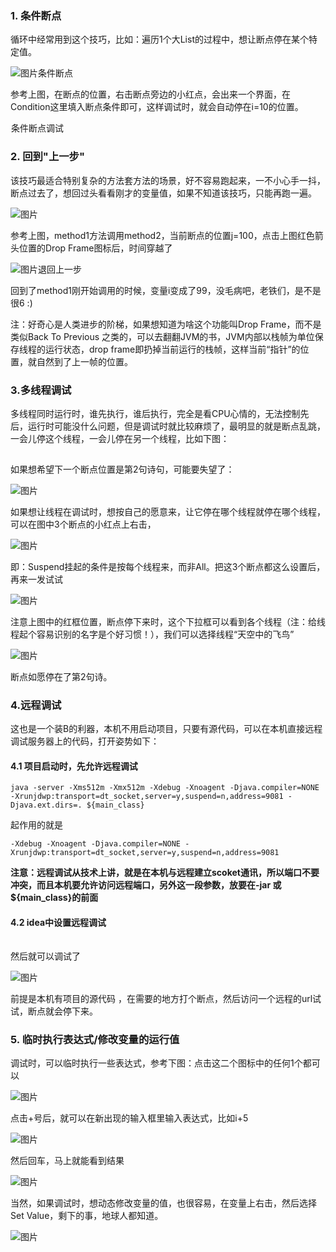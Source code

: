 ### 1. 条件断点

循环中经常用到这个技巧，比如：遍历1个大List的过程中，想让断点停在某个特定值。

![图片](https://mmbiz.qpic.cn/mmbiz_png/PxMzT0Oibf4jwiaVCkGRtLicdYNxucOu8T3cgUBnTx8x2QqQic5fuILDBlJD1B8UHQu1iaJGK0LUkL71IicPtRvLoXAg/640?wx_fmt=png&tp=webp&wxfrom=5&wx_lazy=1&wx_co=1)条件断点

参考上图，在断点的位置，右击断点旁边的小红点，会出来一个界面，在Condition这里填入断点条件即可，这样调试时，就会自动停在i=10的位置。

![图片](data:image/gif;base64,iVBORw0KGgoAAAANSUhEUgAAAAEAAAABCAYAAAAfFcSJAAAADUlEQVQImWNgYGBgAAAABQABh6FO1AAAAABJRU5ErkJggg==)条件断点调试

### 2. 回到"上一步"

该技巧最适合特别复杂的方法套方法的场景，好不容易跑起来，一不小心手一抖，断点过去了，想回过头看看刚才的变量值，如果不知道该技巧，只能再跑一遍。

![图片](https://mmbiz.qpic.cn/mmbiz_png/PxMzT0Oibf4jwiaVCkGRtLicdYNxucOu8T3kEL9RG65HWndeXLkucTCdicsNLTHfWsopYcic2MLHibBcf1vCXKTXSDog/640?wx_fmt=png&tp=webp&wxfrom=5&wx_lazy=1&wx_co=1)

参考上图，method1方法调用method2，当前断点的位置j=100，点击上图红色箭头位置的Drop Frame图标后，时间穿越了

![图片](https://mmbiz.qpic.cn/mmbiz_png/PxMzT0Oibf4jwiaVCkGRtLicdYNxucOu8T3fftW0XmzVgt0QfKXzt3xKGaSUTNIOUExkLNicNMpoJRTicqsMV6pfZGA/640?wx_fmt=png&tp=webp&wxfrom=5&wx_lazy=1&wx_co=1)退回上一步

回到了method1刚开始调用的时候，变量i变成了99，没毛病吧，老铁们，是不是很6 :)

注：好奇心是人类进步的阶梯，如果想知道为啥这个功能叫Drop Frame，而不是类似Back To Previous 之类的，可以去翻翻JVM的书，JVM内部以栈帧为单位保存线程的运行状态，drop frame即扔掉当前运行的栈帧，这样当前“指针”的位置，就自然到了上一帧的位置。

### 3.多线程调试

多线程同时运行时，谁先执行，谁后执行，完全是看CPU心情的，无法控制先后，运行时可能没什么问题，但是调试时就比较麻烦了，最明显的就是断点乱跳，一会儿停这个线程，一会儿停在另一个线程，比如下图：

![图片](data:image/gif;base64,iVBORw0KGgoAAAANSUhEUgAAAAEAAAABCAYAAAAfFcSJAAAADUlEQVQImWNgYGBgAAAABQABh6FO1AAAAABJRU5ErkJggg==)

如果想希望下一个断点位置是第2句诗句，可能要失望了：

![图片](https://mmbiz.qpic.cn/mmbiz_png/PxMzT0Oibf4jwiaVCkGRtLicdYNxucOu8T3JxjkZAZm8sMOmVOlxWSiatuXIjKO8n3urE0swR1P5BMzjgTnxhibcZzw/640?wx_fmt=png&tp=webp&wxfrom=5&wx_lazy=1&wx_co=1)

如果想让线程在调试时，想按自己的愿意来，让它停在哪个线程就停在哪个线程，可以在图中3个断点的小红点上右击，

![图片](https://mmbiz.qpic.cn/mmbiz_png/PxMzT0Oibf4jwiaVCkGRtLicdYNxucOu8T35M4kkyAfumAbEoDAwlibjuraoQB6fkx7yyFf46WZfRvqMNvVlylj6mQ/640?wx_fmt=png&tp=webp&wxfrom=5&wx_lazy=1&wx_co=1)

即：Suspend挂起的条件是按每个线程来，而非All。把这3个断点都这么设置后，再来一发试试

![图片](https://mmbiz.qpic.cn/mmbiz_png/PxMzT0Oibf4jwiaVCkGRtLicdYNxucOu8T3uJrD96t8tXObJ4UFQn1acwFA3wx4hzU3ArAubml0tMSMTyu0ZUTbZQ/640?wx_fmt=png&tp=webp&wxfrom=5&wx_lazy=1&wx_co=1)

注意上图中的红框位置，断点停下来时，这个下拉框可以看到各个线程（注：给线程起个容易识别的名字是个好习惯！），我们可以选择线程“天空中的飞鸟”

![图片](https://mmbiz.qpic.cn/mmbiz_png/PxMzT0Oibf4jwiaVCkGRtLicdYNxucOu8T3XFQXia7ZUVF2eUNEUjzLJKeDXcibQH299mZe47Vg8Gd906fCKq5m42cw/640?wx_fmt=png&tp=webp&wxfrom=5&wx_lazy=1&wx_co=1)

断点如愿停在了第2句诗。

### 4.远程调试

这也是一个装B的利器，本机不用启动项目，只要有源代码，可以在本机直接远程调试服务器上的代码，打开姿势如下：

#### 4.1 项目启动时，先允许远程调试

```
java -server -Xms512m -Xmx512m -Xdebug -Xnoagent -Djava.compiler=NONE -Xrunjdwp:transport=dt_socket,server=y,suspend=n,address=9081 -Djava.ext.dirs=. ${main_class}
```

起作用的就是

```
-Xdebug -Xnoagent -Djava.compiler=NONE -Xrunjdwp:transport=dt_socket,server=y,suspend=n,address=9081
```

**注意：远程调试从技术上讲，就是在本机与远程建立scoket通讯，所以端口不要冲突，而且本机要允许访问远程端口，另外这一段参数，放要在-jar 或 ${main_class}的前面**

#### 4.2 idea中设置远程调试

![图片](data:image/gif;base64,iVBORw0KGgoAAAANSUhEUgAAAAEAAAABCAYAAAAfFcSJAAAADUlEQVQImWNgYGBgAAAABQABh6FO1AAAAABJRU5ErkJggg==)

然后就可以调试了

![图片](https://mmbiz.qpic.cn/mmbiz_png/PxMzT0Oibf4jwiaVCkGRtLicdYNxucOu8T3yUPGx2J2JJfTRFS1qPiaJtYEEqv5D3TIu26ICBlnF1ueoeibkGBPibAPw/640?wx_fmt=png&tp=webp&wxfrom=5&wx_lazy=1&wx_co=1)

前提是本机有项目的源代码 ，在需要的地方打个断点，然后访问一个远程的url试试，断点就会停下来。

### 5. 临时执行表达式/修改变量的运行值

调试时，可以临时执行一些表达式，参考下图：点击这二个图标中的任何1个都可以

![图片](https://mmbiz.qpic.cn/mmbiz_png/PxMzT0Oibf4jwiaVCkGRtLicdYNxucOu8T3nylxCnjK7ToCBAeWrLjMouCXLL6T6PpibWT19vR7AgGGfwZvSyxLzhg/640?wx_fmt=png&tp=webp&wxfrom=5&wx_lazy=1&wx_co=1)

点击+号后，就可以在新出现的输入框里输入表达式，比如i+5

![图片](https://mmbiz.qpic.cn/mmbiz_png/PxMzT0Oibf4jwiaVCkGRtLicdYNxucOu8T3A9pgeJcGaDbDXqU6L66VgPLgT3ZvBF5abwoYqnrd4wLcB9kgaWLFpQ/640?wx_fmt=png&tp=webp&wxfrom=5&wx_lazy=1&wx_co=1)

然后回车，马上就能看到结果

![图片](https://mmbiz.qpic.cn/mmbiz_png/PxMzT0Oibf4jwiaVCkGRtLicdYNxucOu8T3uibNS7u0vcicCb4GJxMpLyDDynUTbCvTiaEHHhOYW8sMtyozmCjdDkmOg/640?wx_fmt=png&tp=webp&wxfrom=5&wx_lazy=1&wx_co=1)

当然，如果调试时，想动态修改变量的值，也很容易，在变量上右击，然后选择Set Value，剩下的事，地球人都知道。

![图片](https://mmbiz.qpic.cn/mmbiz_png/PxMzT0Oibf4jwiaVCkGRtLicdYNxucOu8T3vz1OYdGr6KJr8biaokdoxppcchxEaSS8oLu7Apic1mWctjrKhTsu1H8g/640?wx_fmt=png&tp=webp&wxfrom=5&wx_lazy=1&wx_co=1)

